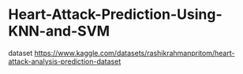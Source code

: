 # Heart-Attack-Prediction-Using-KNN-and-SVM
dataset https://www.kaggle.com/datasets/rashikrahmanpritom/heart-attack-analysis-prediction-dataset
